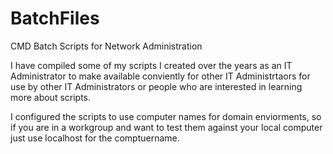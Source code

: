 # BatchFiles
CMD Batch Scripts for Network Administration

I have compiled some of my scripts I created over the years as an IT Administrator to make available conviently for other IT Administrtaors for use by other IT Administrators or people who are interested in learning more about scripts.

I configured the scripts to use computer names for domain enviorments, so if you are in a workgroup and want to test them against your local computer just use localhost for the comptuername.
